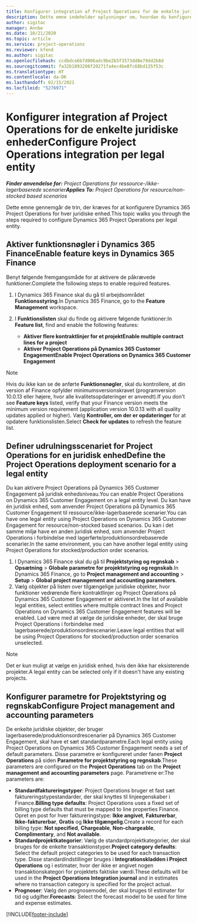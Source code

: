 ```yaml
---
title: Konfigurer integration af Project Operations for de enkelte juridiske enheder
description: Dette emne indeholder oplysninger om, hvordan du konfigurerer integrationen af juridiske enheder i Project Operations.
author: sigitac
manager: Annbe
ms.date: 10/21/2020
ms.topic: article
ms.service: project-operations
ms.reviewer: kfend
ms.author: sigitac
ms.openlocfilehash: ccdbdce6b7d006adc9be2b5f3573dd8e79dd2b8d
ms.sourcegitcommit: fa32b1893286f20271fa4ec4be8fc68bd135f53c
ms.translationtype: HT
ms.contentlocale: da-DK
ms.lasthandoff: 02/15/2021
ms.locfileid: "5276971"
---
```

# <a name="configure-project-operations-integration-per-legal-entity"></a><span data-ttu-id="5dbe4-103">Konfigurer integration af Project Operations for de enkelte juridiske enheder</span><span class="sxs-lookup"><span data-stu-id="5dbe4-103">Configure Project Operations integration per legal entity</span></span> 

<span data-ttu-id="5dbe4-104">_**Finder anvendelse for:** Project Operations for ressource-/ikke-lagerbaserede scenarier_</span><span class="sxs-lookup"><span data-stu-id="5dbe4-104">_**Applies To:** Project Operations for resource/non-stocked based scenarios_</span></span>

<span data-ttu-id="5dbe4-105">Dette emne gennemgår de trin, der kræves for at konfigurere Dynamics 365 Project Operations for hver juridiske enhed.</span><span class="sxs-lookup"><span data-stu-id="5dbe4-105">This topic walks you through the steps required to configure Dynamics 365 Project Operations per legal entity.</span></span>

## <a name="enable-feature-keys-in-dynamics-365-finance"></a><span data-ttu-id="5dbe4-106">Aktiver funktionsnøgler i Dynamics 365 Finance</span><span class="sxs-lookup"><span data-stu-id="5dbe4-106">Enable feature keys in Dynamics 365 Finance</span></span>

<span data-ttu-id="5dbe4-107">Benyt følgende fremgangsmåde for at aktivere de påkrævede funktioner.</span><span class="sxs-lookup"><span data-stu-id="5dbe4-107">Complete the following steps to enable required features.</span></span>

1. <span data-ttu-id="5dbe4-108">I Dynamics 365 Finance skal du gå til arbejdsområdet **Funktionsstyring**.</span><span class="sxs-lookup"><span data-stu-id="5dbe4-108">In Dynamics 365 Finance, go to the **Feature Management** workspace.</span></span>
2. <span data-ttu-id="5dbe4-109">I **Funktionslisten** skal du finde og aktivere følgende funktioner:</span><span class="sxs-lookup"><span data-stu-id="5dbe4-109">In **Feature list**, find and enable the following features:</span></span>
  
    - <span data-ttu-id="5dbe4-110">**Aktiver flere kontraktlinjer for et projekt**</span><span class="sxs-lookup"><span data-stu-id="5dbe4-110">**Enable multiple contract lines for a project**</span></span>
    - <span data-ttu-id="5dbe4-111">**Aktiver Project Operations på Dynamics 365 Customer Engagement**</span><span class="sxs-lookup"><span data-stu-id="5dbe4-111">**Enable Project Operations on Dynamics 365 Customer Engagement**</span></span>

> [!NOTE]
> <span data-ttu-id="5dbe4-112">Hvis du ikke kan se de anførte **Funktionsnøgler**, skal du kontrollere, at din version af Finance opfylder minimumsversionskravet (programversion 10.0.13 eller højere, hvor alle kvalitetsopdateringer er anvendt).</span><span class="sxs-lookup"><span data-stu-id="5dbe4-112">If you don't see **Feature keys** listed, verify that your Finance version meets the minimum version requirement (application version 10.0.13 with all quality updates applied or higher).</span></span> <span data-ttu-id="5dbe4-113">Vælg **Kontroller, om der er opdateringer** for at opdatere funktionslisten.</span><span class="sxs-lookup"><span data-stu-id="5dbe4-113">Select **Check for updates** to refresh the feature list.</span></span>

## <a name="define-the-project-operations-deployment-scenario-for-a-legal-entity"></a><span data-ttu-id="5dbe4-114">Definer udrulningsscenariet for Project Operations for en juridisk enhed</span><span class="sxs-lookup"><span data-stu-id="5dbe4-114">Define the Project Operations deployment scenario for a legal entity</span></span>

<span data-ttu-id="5dbe4-115">Du kan aktivere Project Operations på Dynamics 365 Customer Engagement på juridisk enhedsniveau.</span><span class="sxs-lookup"><span data-stu-id="5dbe4-115">You can enable Project Operations on Dynamics 365 Customer Engagement on a legal entity level.</span></span> <span data-ttu-id="5dbe4-116">Du kan have én juridisk enhed, som anvender Project Operations på Dynamics 365 Customer Engagement til ressource/ikke-lagerbaserede scenarier.</span><span class="sxs-lookup"><span data-stu-id="5dbe4-116">You can have one legal entity using Project Operations on Dynamics 365 Customer Engagement for resource/non-stocked based scenarios.</span></span> <span data-ttu-id="5dbe4-117">Du kan i det samme miljø have en anden juridisk enhed, som anvender Project Operations i forbindelse med lagerførte/produktionsordrebaserede scenarier.</span><span class="sxs-lookup"><span data-stu-id="5dbe4-117">In the same environment, you can have another legal entity using Project Operations for stocked/production order scenarios.</span></span>

1. <span data-ttu-id="5dbe4-118">I Dynamics 365 Finance skal du gå til **Projektstyring og regnskab** > **Opsætning** > **Globale parametre for projektstyring og regnskab**.</span><span class="sxs-lookup"><span data-stu-id="5dbe4-118">In Dynamics 365 Finance, go to **Project management and accounting** > **Setup** > **Global project management and accounting parameters**.</span></span>
2. <span data-ttu-id="5dbe4-119">Vælg objekter på listen over tilgængelige juridiske objekter, hvor funktioner vedrørende flere kontraktlinjer og Project Operations på Dynamics 365 Customer Engagement er aktiveret.</span><span class="sxs-lookup"><span data-stu-id="5dbe4-119">In the list of available legal entities, select entities where multiple contract lines and Project Operations on Dynamics 365 Customer Engagement features will be enabled.</span></span> <span data-ttu-id="5dbe4-120">Lad være med at vælge de juridiske enheder, der skal bruge Project Operations i forbindelse med lagerbaserede/produktionsordrescenarier.</span><span class="sxs-lookup"><span data-stu-id="5dbe4-120">Leave legal entities that will be using Project Operations for stocked/production order scenarios unselected.</span></span>

> [!NOTE]
> <span data-ttu-id="5dbe4-121">Det er kun muligt at vælge en juridisk enhed, hvis den ikke har eksisterende projekter.</span><span class="sxs-lookup"><span data-stu-id="5dbe4-121">A legal entity can be selected only if it doesn't have any existing projects.</span></span>

## <a name="configure-project-management-and-accounting-parameters"></a><span data-ttu-id="5dbe4-122">Konfigurer parametre for Projektstyring og regnskab</span><span class="sxs-lookup"><span data-stu-id="5dbe4-122">Configure Project management and accounting parameters</span></span>

<span data-ttu-id="5dbe4-123">De enkelte juridiske objekter, der bruger lagerbaserede/produktionsordrescenarier på Dynamics 365 Customer Engagement, skal have et sæt standardparametre.</span><span class="sxs-lookup"><span data-stu-id="5dbe4-123">Each legal entity using Project Operations on Dynamics 365 Customer Engagement needs a set of default parameters.</span></span> <span data-ttu-id="5dbe4-124">Disse parametre er konfigureret under fanen **Project Operations** på siden **Parametre for projektstyring og regnskab**.</span><span class="sxs-lookup"><span data-stu-id="5dbe4-124">These parameters are configured on the **Project Operations** tab on the **Project management and accounting parameters** page.</span></span> <span data-ttu-id="5dbe4-125">Parametrene er:</span><span class="sxs-lookup"><span data-stu-id="5dbe4-125">The parameters are:</span></span>

  - <span data-ttu-id="5dbe4-126">**Standardfaktureringstyper**: Project Operations bruger et fast sæt faktureringstypestandarder, der skal knyttes til linjeegenskaber i Finance.</span><span class="sxs-lookup"><span data-stu-id="5dbe4-126">**Billing type defaults**: Project Operations uses a fixed set of billing type defaults that must be mapped to line properties Finance.</span></span> <span data-ttu-id="5dbe4-127">Opret en post for hver faktureringstype: **Ikke angivet**, **Fakturerbar**, **Ikke-fakturerbar**, **Gratis** og **Ikke tilgængelig**.</span><span class="sxs-lookup"><span data-stu-id="5dbe4-127">Create a record for each billing type: **Not specified**, **Chargeable**, **Non-chargeable**, **Complimentary**, and **Not available**.</span></span>
  - <span data-ttu-id="5dbe4-128">**Standardprojektkategorier**: Vælg de standardprojektkategorier, der skal bruges for de enkelte transaktionstyper.</span><span class="sxs-lookup"><span data-stu-id="5dbe4-128">**Project category defaults**: Select the default project categories to be used for each transaction type.</span></span> <span data-ttu-id="5dbe4-129">Disse standardindstillinger bruges i **Integrationskladden i Project Operations** og i estimater, hvor der ikke er angivet nogen transaktionskategori for projektets faktiske værdi.</span><span class="sxs-lookup"><span data-stu-id="5dbe4-129">These defaults will be used in the **Project Operations Integration journal** and in estimates where no transaction category is specified for the project actual.</span></span>
  - <span data-ttu-id="5dbe4-130">**Prognoser**: Vælg den prognosemodel, der skal bruges til estimater for tid og udgifter.</span><span class="sxs-lookup"><span data-stu-id="5dbe4-130">**Forecasts**: Select the forecast model to be used for time and expense estimates.</span></span>


[!INCLUDE[footer-include](../includes/footer-banner.md)]